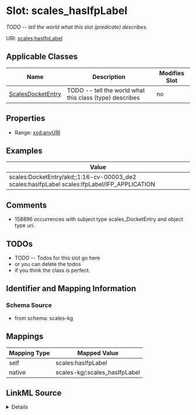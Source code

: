 

# Slot: scales_hasIfpLabel


_TODO -- tell the world what this slot (predicate) describes._





URI: [scales:hasIfpLabel](http://schemas.scales-okn.org/rdf/scales#hasIfpLabel)



<!-- no inheritance hierarchy -->





## Applicable Classes

| Name | Description | Modifies Slot |
| --- | --- | --- |
| [ScalesDocketEntry](../classes/ScalesDocketEntry.md) | TODO -- tell the world what this class (type) describes |  no  |







## Properties

* Range: [xsd:anyURI](http://www.w3.org/2001/XMLSchema#anyURI)






## Examples

| Value |
| --- |
| scales:DocketEntry/akd;;1:16-cv-00003_de2 scales:hasIfpLabel scales:IfpLabel/IFP_APPLICATION |

## Comments

* 158896 occurrences with subject type scales_DocketEntry and object type uri.

## TODOs

* TODO -- Todos for this slot go here
* or you can delete the todos
* if you think the class is perfect.

## Identifier and Mapping Information







### Schema Source


* from schema: scales-kg




## Mappings

| Mapping Type | Mapped Value |
| ---  | ---  |
| self | scales:hasIfpLabel |
| native | scales-kg/:scales_hasIfpLabel |




## LinkML Source

<details>
```yaml
name: scales_hasIfpLabel
description: TODO -- tell the world what this slot (predicate) describes.
todos:
- TODO -- Todos for this slot go here
- or you can delete the todos
- if you think the class is perfect.
comments:
- 158896 occurrences with subject type scales_DocketEntry and object type uri.
examples:
- value: scales:DocketEntry/akd;;1:16-cv-00003_de2 scales:hasIfpLabel scales:IfpLabel/IFP_APPLICATION
from_schema: scales-kg
rank: 1000
slot_uri: scales:hasIfpLabel
alias: scales_hasIfpLabel
domain_of:
- scales_DocketEntry
range: uri

```
</details>